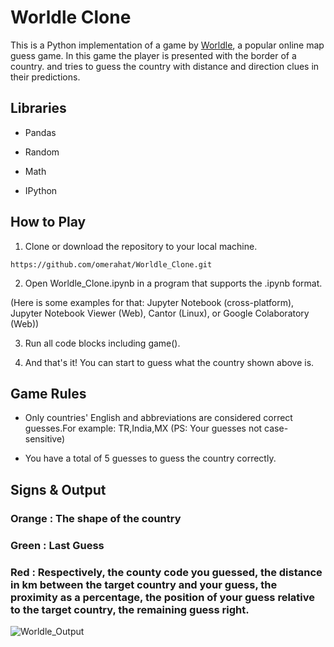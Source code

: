 # Worldle Clone

This is a Python implementation of a game by [Worldle](https://worldle.teuteuf.fr/), a popular online map guess game. In this game the player is presented with the border of a country. and tries to guess the country with distance and direction clues in their predictions.

## Libraries

- Pandas

- Random

- Math

- IPython

## How to Play 

1. Clone or download the repository to your local machine.

```
https://github.com/omerahat/Worldle_Clone.git
```
2. Open Worldle_Clone.ipynb in a program that supports the .ipynb format.

(Here is some examples for that: Jupyter Notebook (cross-platform), Jupyter Notebook Viewer (Web), Cantor (Linux), or Google Colaboratory (Web))

3. Run all code blocks including game().

4. And that's it! You can start to guess what the country shown above is.


## Game Rules

- Only countries' English and abbreviations are considered correct guesses.For example: TR,India,MX (PS: Your guesses not case-sensitive)

- You have a total of 5 guesses to guess the country correctly.

## Signs & Output

### Orange : The shape of the country

### Green : Last Guess

### Red : Respectively, the county code you guessed, the distance in km between the target country and your guess, the proximity as a percentage, the position of your guess relative to the target country, the remaining guess right.



![Worldle_Output](https://user-images.githubusercontent.com/52050768/236161866-343545f4-06e4-4d87-813c-c87b3414106a.jpg)







